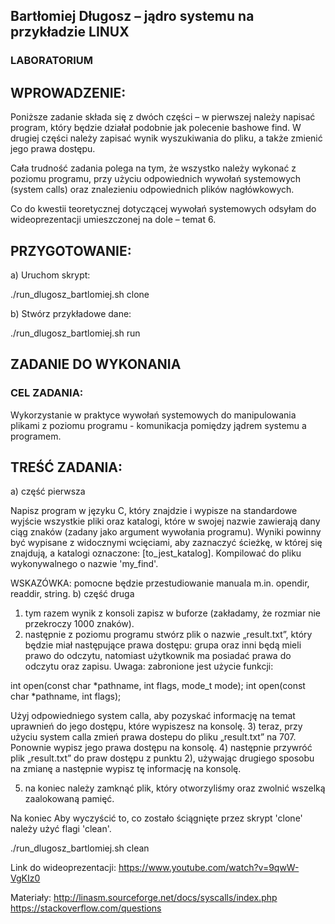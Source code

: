 ## Bartłomiej Długosz – jądro systemu na przykładzie LINUX

### LABORATORIUM

## WPROWADZENIE:
Poniższe zadanie składa się z dwóch części – w pierwszej należy napisać program, który będzie działał podobnie jak polecenie bashowe find. W drugiej części należy zapisać wynik wyszukiwania do pliku, a także zmienić jego prawa dostępu. 

Cała trudność zadania polega na tym, że wszystko należy wykonać z poziomu programu, przy użyciu odpowiednich wywołań systemowych (system calls) oraz znalezieniu odpowiednich plików nagłówkowych.

Co do kwestii teoretycznej dotyczącej wywołań systemowych odsyłam do wideoprezentacji umieszczonej na dole – temat 6.

## PRZYGOTOWANIE:
a) Uruchom skrypt: 

./run_dlugosz_bartlomiej.sh clone

b) Stwórz przykładowe dane:

./run_dlugosz_bartlomiej.sh run

## ZADANIE DO WYKONANIA 
### CEL ZADANIA:
Wykorzystanie w praktyce wywołań systemowych do manipulowania plikami z poziomu programu - komunikacja pomiędzy jądrem systemu a programem.

## TREŚĆ ZADANIA:
a) część pierwsza

Napisz program w języku C, który znajdzie i wypisze na standardowe wyjście
wszystkie pliki oraz katalogi, które w swojej nazwie zawierają 
dany ciąg znaków (zadany jako argument wywołania programu).
Wyniki powinny być wypisane z widocznymi wcięciami, aby zaznaczyć
ścieżkę, w której się znajdują, a katalogi oznaczone: [to_jest_katalog].
Kompilować do pliku wykonywalnego o nazwie 'my_find'.


WSKAZÓWKA: pomocne będzie przestudiowanie manuala m.in. opendir, readdir, string.
b) część druga

1) tym razem wynik z konsoli zapisz w buforze (zakładamy, że rozmiar nie przekroczy 1000 znaków).
2) następnie z poziomu programu stwórz plik o nazwie „result.txt”, który będzie miał następujące prawa dostępu: grupa oraz inni będą mieli prawo do odczytu, natomiast użytkownik ma posiadać prawa do odczytu oraz zapisu.
Uwaga: zabronione jest użycie funkcji:

int open(const char *pathname, int flags, mode_t mode);
int open(const char *pathname, int flags);

Użyj odpowiedniego system calla, aby pozyskać informację na temat uprawnień do jego dostępu, które wypiszesz na konsolę. 
3) teraz, przy użyciu system calla zmień prawa dostepu do pliku „result.txt” na 707. Ponownie wypisz jego prawa dostępu na konsolę.
4) następnie przywróć plik „result.txt” do praw dostępu z punktu 2), używając drugiego sposobu na zmianę a następnie wypisz tę informację na konsolę.

5) na koniec należy zamknąć plik, który otworzyliśmy oraz zwolnić wszelką zaalokowaną pamięć.


Na koniec
Aby wyczyścić to, co zostało ściągnięte przez skrypt 'clone' należy użyć flagi 'clean'.

./run_dlugosz_bartlomiej.sh clean


Link do wideoprezentacji: 
https://www.youtube.com/watch?v=9qwW-VgKIz0


Materiały:
http://linasm.sourceforge.net/docs/syscalls/index.php
https://stackoverflow.com/questions
